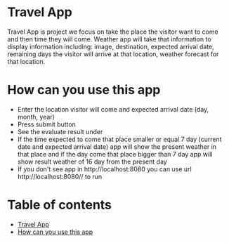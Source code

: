 # Travel App
Travel App is project we focus on take the place the visitor want to come and then time they will come. Weather app will take that information to display information including: image, destination, expected arrival date, remaining days the visitor will arrive at that location, weather forecast for that location.
# How can you use this app
* Enter the location visitor will come and expected arrival date (day, month, year)
* Press submit button
* See the evaluate result under
* If the time expected to come that place smaller or equal 7 day (current date and expected arrival date) app will show the present weather in that place and if the day come that place 
bigger than 7 day app will show result weather of 16 day from the present day
* If you don't see app in http://localhost:8080 you can use url http://localhost:8080// to run
# Table of contents
* [Travel App](#travel-app)
* [How can you use this app](#how-can-you-use-this-app)